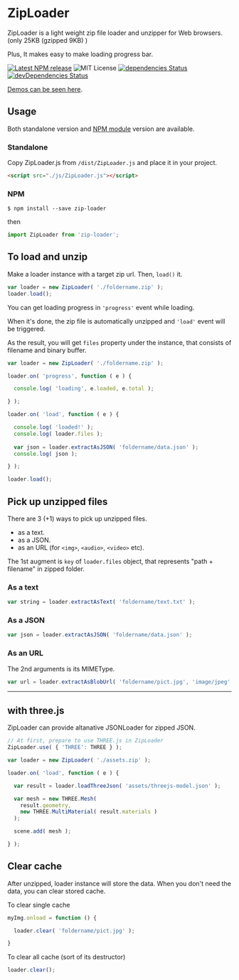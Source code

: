 # ZipLoader

ZipLoader is a light weight zip file loader and unzipper for Web browsers.
(only 25KB (gzipped 9KB) )

Plus, It makes easy to make loading progress bar.

[![Latest NPM release](https://img.shields.io/npm/v/zip-loader.svg)](https://www.npmjs.com/package/zip-loader)
![MIT License](https://img.shields.io/npm/l/zip-loader.svg)
[![dependencies Status](https://david-dm.org/yomotsu/ZipLoader/status.svg)](https://david-dm.org/yomotsu/ZipLoader)
[![devDependencies Status](https://david-dm.org/yomotsu/ZipLoader/dev-status.svg)](https://david-dm.org/yomotsu/ZipLoader?type=dev)

[Demos can be seen here](https://yomotsu.github.io/ZipLoader/examples/).

## Usage

Both standalone version and [NPM module](https://www.npmjs.com/package/zip-loader) version are available.

### Standalone

Copy ZipLoader.js from `/dist/ZipLoader.js` and place it in your project.
```html
<script src="./js/ZipLoader.js"></script>
```

### NPM
```
$ npm install --save zip-loader
```

then
```javascript
import ZipLoader from 'zip-loader';
```

## To load and unzip

Make a loader instance with a target zip url. Then, `load()` it.

```javascript
var loader = new ZipLoader( './foldername.zip' );
loader.load();
```

You can get loading progress in `'progress'` event while loading.

When it's done, the zip file is automatically unzipped and `'load'` event will be triggered.

As the result, you will get `files` property under the instance, that consists of filename and binary buffer.

```javascript
var loader = new ZipLoader( './foldername.zip' );

loader.on( 'progress', function ( e ) {

  console.log( 'loading', e.loaded, e.total );

} );

loader.on( 'load', function ( e ) {

  console.log( 'loaded!' );
  console.log( loader.files );
  
  var json = loader.extractAsJSON( 'foldername/data.json' );
  console.log( json );

} );

loader.load();
```

## Pick up unzipped files

There are 3 (+1) ways to pick up unzipped files.

- as a text.
- as a JSON.
- as an URL (for `<img>`, `<audio>`, `<video>` etc).

The 1st augment is `key` of `loader.files` object, that represents "path + filename" in zipped folder.

### As a text

```javascript
var string = loader.extractAsText( 'foldername/text.txt' );
```

### As a JSON
```javascript
var json = loader.extractAsJSON( 'foldername/data.json' );
```

### As an URL

The 2nd arguments is its MIMEType.

```javascript
var url = loader.extractAsBlobUrl( 'foldername/pict.jpg', 'image/jpeg' );
```

---

## with three.js

ZipLoader can provide altanative JSONLoader for zipped JSON.

```javascript
// At first, prepare to use THREE.js in ZipLoader
ZipLoader.use( { 'THREE': THREE } );

var loader = new ZipLoader( './assets.zip' );

loader.on( 'load', function ( e ) {

  var result = loader.loadThreeJson( 'assets/threejs-model.json' );

  var mesh = new THREE.Mesh(
    result.geometry,
    new THREE.MultiMaterial( result.materials )
  );

  scene.add( mesh );

} );
```


## Clear cache

After unzipped, loader instance will store the data.
When you don't need the data, you can clear stored cache.

To clear single cache
```javascript
myImg.onload = function () {

  loader.clear( 'foldername/pict.jpg' );

}
```

To clear all cache (sort of its destructor)
```javascript
loader.clear();
```
